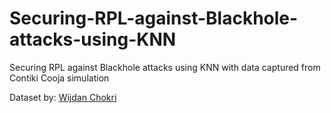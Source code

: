 # Securing-RPL-against-Blackhole-attacks-using-KNN
Securing RPL against Blackhole attacks using KNN with data captured from Contiki Cooja simulation

Dataset by: [Wijdan Chokri](https://www.researchgate.net/profile/Wijdan-Choukri)
